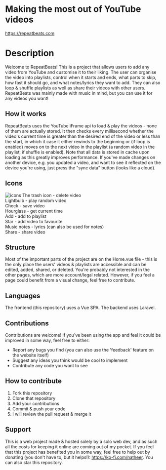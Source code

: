 # Making the most out of YouTube videos

https://repeatbeats.com

# Description
Welcome to RepeatBeats! This is a project that allows users to add any video from YouTube and customise it to their liking. The user can organise the video into playlists, control when it starts and ends, what parts to skip, how fast it should go, and what notes/lyrics they want to add. They can also loop & shuffle playlists as well as share their videos with other users. RepeatBeats was mainly made with music in mind, but you can use it for any videos you want!

## How it works

RepeatBeats uses the YouTube iFrame api to load & play the videos - none of them are actually stored. It then checks every millisecond whether the video's current time is greater than the desired end of the video or less than the start, in which it case it either rewinds to the beginning or (if loop is enabled) moves on to the next video in the playlist (a random video in the playlist, if shuffle is enabled). Note that all data is stored in cache upon loading as this greatly improves performance. If you've made changes on another device, e.g. you updated a video, and want to see it reflected on the device you're using, just press the "sync data" button (looks like a cloud).

## Icons

![icons](https://github.com/user-attachments/assets/c3ff624f-e608-4e76-8160-87d9e75904f6)
The trash icon - delete video  
Lightbulb - play random video  
Check - save video  
Hourglass - get current time  
Add - add to playlist  
Star - add video to favourite  
Music notes - lyrics (can also be used for notes)  
Share - share video  

## Structure

Most of the important parts of the project are on the Home.vue file - this is the only place the users' videos & playlists are accessible and can be edited, added, shared, or deleted. You're probably not interested in the other pages, which are more account/legal related. However, if you feel a page could benefit from a visual change, feel free to contribute.

## Languages

The frontend (this repository) uses a Vue SPA. The backend uses Laravel.

## Contributions

Contributions are welcome! If you've been using the app and feel it could be improved in some way, feel free to either:
- Report any bugs you find (you can also use the 'feedback' feature on the website itself)
- Suggest any ideas you think would be cool to implement
- Contribute any code you want to see

## How to contribute

1. Fork this repository
2. Clone that repository
3. Add your contributions
4. Commit & push your code
5. I will review the pull request & merge it 

## Support

This is a web project made & hosted solely by a solo web dev, and as such all the costs for keeping it online are coming out of my pocket. If you feel that this project has benefited you in some way, feel free to help out by donating (you don't have to, but it helps!): https://ko-fi.com/natheer. You can also star this repository.
